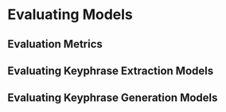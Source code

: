 # Evaluating Models

## Evaluation Metrics

## Evaluating Keyphrase Extraction Models


## Evaluating Keyphrase Generation Models